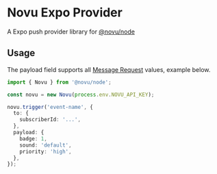 # Novu Expo Provider

A Expo push provider library for [@novu/node](https://github.com/novuhq/novu)

## Usage

The payload field supports all [Message Request](https://docs.expo.dev/push-notifications/sending-notifications/#message-request-format) values, example below.

```ts
import { Novu } from '@novu/node';

const novu = new Novu(process.env.NOVU_API_KEY);

novu.trigger('event-name', {
  to: {
    subscriberId: '...',
  },
  payload: {
    badge: 1, 
    sound: 'default',
    priority: 'high',
  },
});
```
